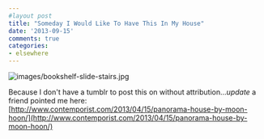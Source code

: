 ```yaml
---
#layout post
title: "Someday I Would Like To Have This In My House"
date: '2013-09-15'
comments: true
categories: 
- elsewhere
---
```


![images/bookshelf-slide-stairs.jpg](images/bookshelf-slide-stairs.jpg)

Because I don't have a tumblr to post this on without attribution...*update* a friend pointed me here: [http://www.contemporist.com/2013/04/15/panorama-house-by-moon-hoon/](http://www.contemporist.com/2013/04/15/panorama-house-by-moon-hoon/)